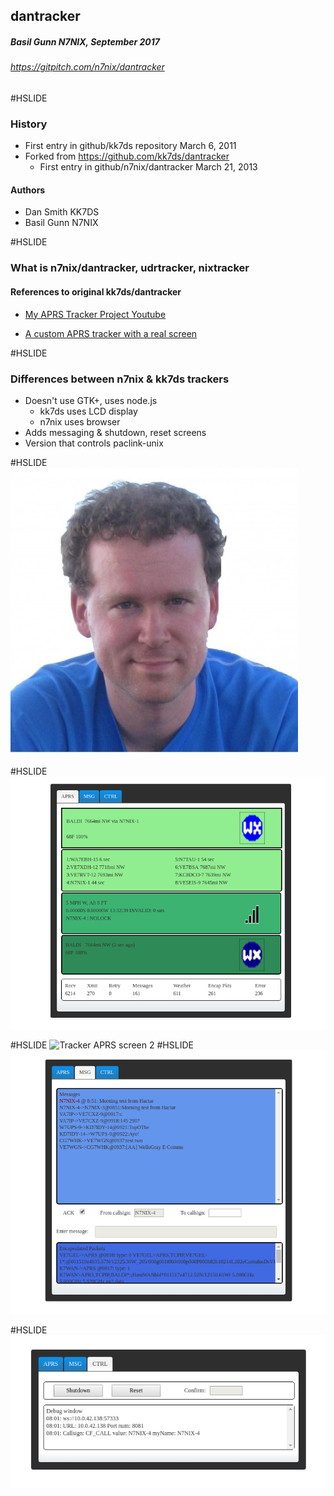## dantracker
##### Basil Gunn N7NIX,  September 2017
###### https://gitpitch.com/n7nix/dantracker

#HSLIDE

### History

* First entry in github/kk7ds repository March 6, 2011
* Forked from https://github.com/kk7ds/dantracker
  * First entry in github/n7nix/dantracker March 21, 2013

#### Authors
* Dan Smith KK7DS
* Basil Gunn N7NIX

#HSLIDE

### What is n7nix/dantracker, udrtracker, nixtracker

#### References to original kk7ds/dantracker

* [My APRS Tracker Project Youtube](https://www.youtube.com/watch?v=JOaTdWAwdUQ)

* [A custom APRS tracker with a real screen](http://www.danplanet.com/blog/?s=a%20custom%20aprs%20tracker%20with%20a%20real%20screen)

#HSLIDE

### Differences between n7nix & kk7ds trackers

* Doesn't use GTK+, uses node.js
  * kk7ds uses LCD display
  * n7nix uses browser
* Adds messaging & shutdown, reset screens
* Version that controls paclink-unix

#HSLIDE
![Dan Smith](assets/dan_smith.jpg)

#HSLIDE
![Tracker APRS screen 1](assets/tracker-aprs-20170901.png)

#HSLIDE
![Tracker APRS screen 2](assets/tracker-aprs-20170901.png_2)
#HSLIDE
![Tracker MSG screen](assets/tracker-msg-20170901.png)

#HSLIDE
![Tracker CTRL screen](assets/tracker-ctrl-20170901.png)